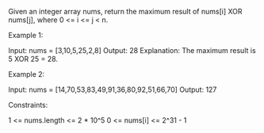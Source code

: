 Given an integer array nums, return the maximum result of nums[i] XOR
nums[j], where 0 <= i <= j < n.


Example 1:


Input: nums = [3,10,5,25,2,8]
Output: 28
Explanation: The maximum result is 5 XOR 25 = 28.


Example 2:


Input: nums = [14,70,53,83,49,91,36,80,92,51,66,70]
Output: 127



Constraints:


1 <= nums.length <= 2 * 10^5
0 <= nums[i] <= 2^31 - 1




